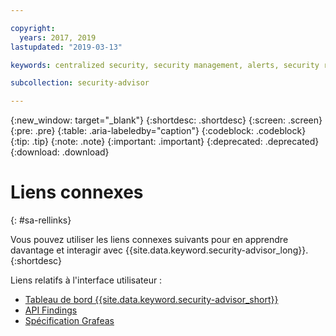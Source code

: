 ```yaml
---

copyright:
  years: 2017, 2019
lastupdated: "2019-03-13"

keywords: centralized security, security management, alerts, security risk, insights, threat detection

subcollection: security-advisor

---
```


{:new_window: target="_blank"}
{:shortdesc: .shortdesc}
{:screen: .screen}
{:pre: .pre}
{:table: .aria-labeledby="caption"}
{:codeblock: .codeblock}
{:tip: .tip}
{:note: .note}
{:important: .important}
{:deprecated: .deprecated}
{:download: .download}

# Liens connexes
{: #sa-rellinks}

Vous pouvez utiliser les liens connexes suivants pour en apprendre davantage et interagir avec {{site.data.keyword.security-advisor_long}}.
{:shortdesc}

Liens relatifs à l'interface utilisateur :
* [Tableau de bord {{site.data.keyword.security-advisor_short}}](https://cloud.ibm.com/security-advisor#/dashboard)
* [API Findings](https://cloud.ibm.com/apidocs/security-advisor)
* [Spécification Grafeas](http://grafeas.ng.bluemix.net/ui/)
